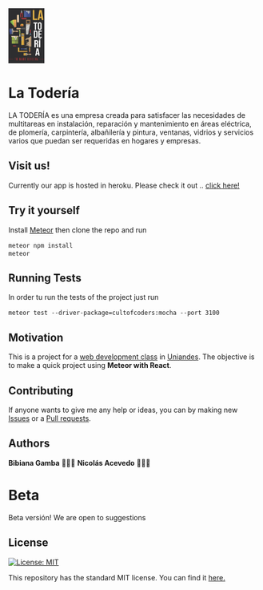 <img src="https://raw.githubusercontent.com/nacevedo/LaToderia/master/public/images/logo.png" title="Sakana" alt="Mandao Dao Logo" href="" height = 110px width = 72px>


# La Todería

LA TODERÍA es una empresa creada para satisfacer las  necesidades de multitareas  en instalación, reparación y mantenimiento en áreas  eléctrica, de plomería, carpintería, albañilería y pintura, ventanas, vidrios y servicios varios que puedan ser requeridas en hogares y empresas.

## Visit us!
Currently our app is hosted in heroku. Please check it out .. [click here!](https://la-toderia.herokuapp.com/)

## Try it yourself

Install [Meteor](https://www.meteor.com/install) then clone the repo and run

```
meteor npm install
meteor
```

## Running Tests
In order tu run the tests of the project just run

```
meteor test --driver-package=cultofcoders:mocha --port 3100
```

## Motivation
This is a project for a [web development class](http://johnguerra.co/classes/webDevelopment_spring_2018/) in [Uniandes](https://www.uniandes.edu.co). The objective is to make a quick project using **Meteor with React**.

## Contributing
If anyone wants to give me any help or ideas, you can by making new [Issues](ttps://github.com/nacevedo/LaToderia/issues) or a [Pull requests](https://github.com/nacevedo/LaToderia/pulls).

## Authors 
**Bibiana Gamba** 👩🏽‍🎨
**Nicolás Acevedo** 👨🏼‍🔬
# Beta
Beta versión! We are open to suggestions

## License
[![License: MIT](https://img.shields.io/badge/License-MIT-yellow.svg)](https://opensource.org/licenses/MIT)

This repository has the standard MIT license. You can find it [here.](https://github.com/nacevedo/MandaoDao/blob/master/LICENSE)

